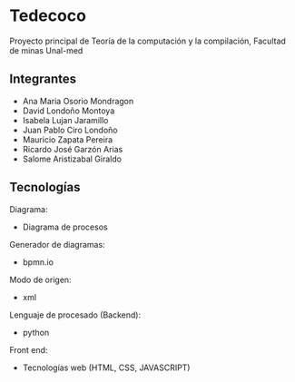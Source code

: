 # Tedecoco

Proyecto principal de Teoría de la computación y la compilación,
Facultad de minas Unal-med

## Integrantes

+ Ana Maria Osorio Mondragon
+ David Londoño Montoya
+ Isabela Lujan Jaramillo
+ Juan Pablo Ciro Londoño
+ Mauricio Zapata Pereira
+ Ricardo José Garzón Arias
+ Salome Aristizabal Giraldo

## Tecnologías

Diagrama:
+ Diagrama de procesos

Generador de diagramas:
+ bpmn.io

Modo de origen:
+ xml

Lenguaje de procesado (Backend):
+ python

Front end:
+ Tecnologías web (HTML, CSS, JAVASCRIPT)

